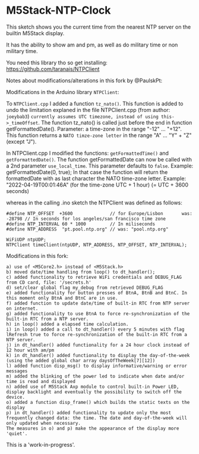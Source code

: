 # M5Stack-NTP-Clock

This sketch shows you the current time from the nearest NTP server on the builtin M5Stack display.

It has the ability to show am and pm, as well as do military time or non military time.

You need this library tho so get installing: https://github.com/taranais/NTPClient

Notes about modifications/alterations in this fork by @PaulskPt:

Modifications in the Arduino library ```NTPClient```:

To ```NTPClient.cpp``` I added a function ```tz_nato()```.
This function is added to undo the limitation explaned in the file NTPClient.cpp (from author: ```joeybab3```)
```currently assumes UTC timezone, instead of using this->_timeOffset```.
The function tz_nato() is called just before the end in function getFormattedDate().
Parameter: a time-zone in the range "-12" ... "+12". This function returns a ```NATO timze-zone letter``` in the range "A" ... "Y"  + "Z" (except "J").

In NTPClient.cpp I modified the functions: ```getFormattedTime()``` and ```getFormattedDate()```.
The function getFormattedDate can now be called with a 2nd parameter ```use_local_time```. This parameter defaults to ```false```.
Example: getFormattedDate(0, true);
In that case the function will return the formattedDate with as last character the NATO time-zone letter. 
Example: "2022-04-19T00:01:46A" (for the time-zone UTC + 1 hour) (= UTC + 3600 seconds)

whereas in the calling .ino sketch the NTPClient was defined as follows:
```
#define NTP_OFFSET  +3600              // for Europe/Lisbon       was: -28798 // In seconds for los angeles/san francisco time zone
#define NTP_INTERVAL 60 * 1000         // In miliseconds
#define NTP_ADDRESS  "pt.pool.ntp.org" // was: "pool.ntp.org"

WiFiUDP ntpUDP;
NTPClient timeClient(ntpUDP, NTP_ADDRESS, NTP_OFFSET, NTP_INTERVAL);
```

Modifications in this fork:

```
a) use of <M5Core2.h> instead of <M5Stack.h>
b) moved date/time handling from loop() to dt_handler();
c) added functionality to retrieve WiFi credentials and DEBUG_FLAG from CD card, file: '/secrets.h'
d) set/clear global flag my_debug from retrieved DEBUG_FLAG
e) added functionality for button presses of BtnA, BtnB and BtnC. In this moment only BtnA and BtnC are in use.
f) added function to update date/time of built-in RTC from NTP server on internet. 
g) added functionality to use BtnA to force re-synchronization of the built-in RTC from a NTP server.
h) in loop() added a elapsed time calculation.
i) in loop() added a call to dt_handler() every 5 minutes with flag lRefresh true to force re-synchronization of the built-in RTC from a NTP server.
j) in dt_handler() added functionality for a 24 hour clock instead of 12 hour with am/pm
k) in dt_handler() added functionality to display the day-of-the-week (using the added global char array daysOfTheWeek[7][12])
l) added function disp_msg() to display informative/warning or error messages
m) added the blinking of the power led to indicate when date and/or time is read and displayed
n) added use of M5Stack Axp module to control built-in Power LED, display backlight and eventually the possibility to switch off the device.
o) added a function disp_frame() which builds the static texts on the display
p) in dt_handler() added functionality to update only the most frequently changed data: the time. The date and day-of-the-week will only updated when necessary.
The measures in o) and p) make the appearance of the display more 'quiet'.
```

This is a 'work-in-progress'.
